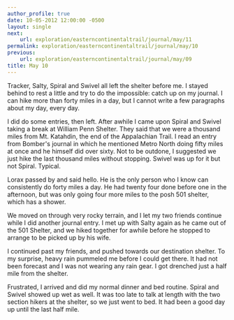 ```yaml
---
author_profile: true
date: 10-05-2012 12:00:00 -0500
layout: single
next:
    url: exploration/easterncontinentaltrail/journal/may/11
permalink: exploration/easterncontinentaltrail/journal/may/10
previous:
    url: exploration/easterncontinentaltrail/journal/may/09
title: May 10
---
```

Tracker, Salty, Spiral and Swivel all left the shelter before me. I stayed behind to rest a little and try to do the impossible: catch up on my journal. I can hike more than forty miles in a day, but I cannot write a few paragraphs about my day, every day.

I did do some entries, then left. After awhile I came upon Spiral and Swivel taking a break at William Penn Shelter. They said that we were a thousand miles from Mt. Katahdin, the end of the Appalachian Trail. I read an entry from Bomber's journal in which he mentioned Metro North doing fifty miles at once and he himself did over sixty. Not to be outdone, I suggested we just hike the last thousand miles without stopping. Swivel was up for it but not Spiral. Typical.

Lorax passed by and said hello. He is the only person who I know can consistently do forty miles a day. He had twenty four done before one in the afternoon, but was only going four more miles to the posh 501 shelter, which has a shower.

We moved on through very rocky terrain, and I let my two friends continue while I did another journal entry. I met up with Salty again as he came out of the 501 Shelter, and we hiked together for awhile before he stopped to arrange to be picked up by his wife.

I continued past my friends, and pushed towards our destination shelter. To my surprise, heavy rain pummeled me before I could get there. It had not been forecast and I was not wearing any rain gear. I got drenched just a half mile from the shelter.

Frustrated, I arrived and did my normal dinner and bed routine. Spiral and Swivel showed up wet as well. It was too late to talk at length with the two section hikers at the shelter, so we just went to bed. It had been a good day up until the last half mile.